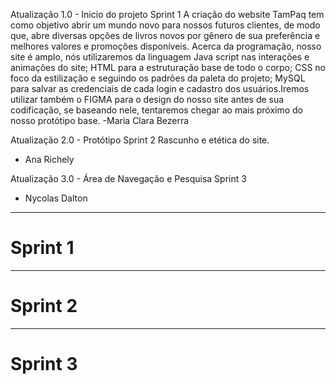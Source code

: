 Atualização 1.0 - Inicio do projeto
Sprint 1
A criação do website TamPaq tem como objetivo abrir um mundo novo para nossos futuros clientes, de modo que, abre diversas opções de livros novos por gênero de sua preferência e melhores valores e promoções disponíveis. Acerca da programação, nosso site é amplo, nós utilizaremos da linguagem Java script nas interações e animações do site; HTML para a estruturação base de todo o corpo; CSS no foco da estilização e seguindo os padrões da paleta do projeto; MySQL para salvar as credenciais de cada login e cadastro dos usuários.Iremos utilizar também o FIGMA para o design do nosso site antes de sua codificação, se baseando nele, tentaremos chegar ao mais próximo do nosso protótipo base.
-Maria Clara Bezerra

Atualização 2.0 - Protótipo
Sprint 2
Rascunho e etética do site.
- Ana Richely

Atualização 3.0 - Área de Navegação e Pesquisa 
Sprint 3
- Nycolas Dalton

---

# Sprint 1 

---

# Sprint 2

---

# Sprint 3
